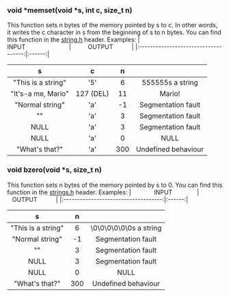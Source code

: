 ### void *memset(void *s, int c, size_t n)
This function sets n bytes of the memory pointed by s to c. In other words, it writes the c character in s from the beginning of s to n bytes. You can find this function in the [string.h](https://www.tutorialspoint.com/c_standard_library/string_h.htm) header.
Examples:
| &emsp;&emsp;&emsp;&emsp;&emsp;&emsp;&emsp;INPUT&emsp;&emsp;&emsp;&emsp;&emsp;&emsp;&emsp; | &emsp;&emsp;&nbsp;&nbsp;OUTPUT&emsp;&nbsp;&emsp;&nbsp;&nbsp; |
|:------------------------------------:|:------:|

| s | c | n ||
|:---:|:---:|:---:|:---:|
| "This is a string" | '5' | 6 | 555555s a string |
| "It's-a me, Mario" | 127 (DEL) | 11 | Mario! |
| "Normal string" | 'a' | -1 | Segmentation fault |
| "" | 'a' | 3 | Segmentation fault |
| NULL | 'a' | 3 | Segmentation fault |
| NULL | 'a' | 0 | NULL |
| "What's that?" | 'a' | 300 | Undefined behaviour |

### void bzero(void *s, size_t n)
This function sets n bytes of the memory pointed by s to 0. You can find this function in the [strings.h](https://pubs.opengroup.org/onlinepubs/007908775/xsh/strings.h.html) header.
Examples:
| &emsp;&emsp;&emsp;&nbsp;&nbsp;INPUT&nbsp;&nbsp;&nbsp;&emsp;&emsp;&emsp; | &emsp;&emsp;&nbsp;&nbsp;&nbsp;OUTPUT&emsp;&nbsp;&emsp;&nbsp;&nbsp; |
|:------------------------------------:|:------:|

| s | n ||
|:---:|:---:|:---:|
| "This is a string" | 6 | \0\0\0\0\0\0s a string |
| "Normal string" | -1 | Segmentation fault |
| "" | 3 | Segmentation fault |
| NULL | 3 | Segmentation fault |
| NULL | 0 | NULL |
| "What's that?" | 300 | Undefined behaviour |
